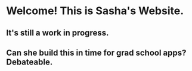 # Welcome! This is Sasha's Website.
## It's still a work in progress.
## Can she build this in time for grad school apps? Debateable.
